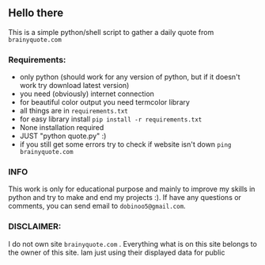 ## Hello there

This is a simple python/shell script to gather a daily quote from ```brainyquote.com```

### Requirements:

- only python (should work for any version of python, but if it doesn't work try download latest version)
- you need (obviously) internet connection
- for beautiful color output you need termcolor library
- all things are in ```requirements.txt```
- for easy library install ```pip install -r requirements.txt```
- None installation required
- JUST "python quote.py" :)
- if you still get some errors try to check if website isn't down ```ping brainyquote.com```

### INFO
This work is only for educational purpose and mainly to improve my skills in python and try to make and end my projects :). If have any questions or comments, you can send email to ```dobinoo5@gmail.com```.


### DISCLAIMER:

I do not own site ```brainyquote.com``` . Everything what is on this site belongs to the owner of this site. Iam just using their displayed data for public
